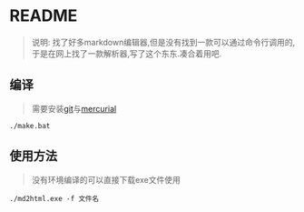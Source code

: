 # README

> 说明: 找了好多markdown编辑器,但是没有找到一款可以通过命令行调用的,于是在网上找了一款解析器,写了这个东东.凑合着用吧.


## 编译

> 需要安装[git](http://msysgit.github.io/)与[mercurial](http://mercurial.selenic.com/downloads)


	./make.bat


## 使用方法

> 没有环境编译的可以直接下载exe文件使用

	./md2html.exe -f 文件名

